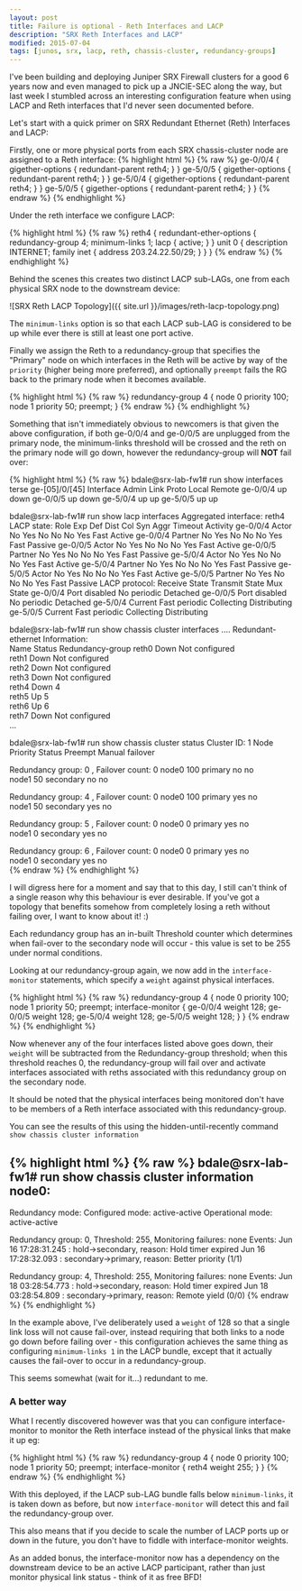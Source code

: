 ```yaml
---
layout: post
title: Failure is optional - Reth Interfaces and LACP
description: "SRX Reth Interfaces and LACP"
modified: 2015-07-04
tags: [junos, srx, lacp, reth, chassis-cluster, redundancy-groups]
---
```


I've been building and deploying Juniper SRX Firewall clusters for a good 6 years now and even managed to pick up a JNCIE-SEC along the way, but last week I stumbled across an interesting configuration feature when using LACP and Reth interfaces that I'd never seen documented before.

Let's start with a quick primer on SRX Redundant Ethernet (Reth) Interfaces and LACP:

Firstly, one or more physical ports from each SRX chassis-cluster node are assigned to a Reth interface:
{% highlight html %}
{% raw %}
ge-0/0/4 {
    gigether-options {
        redundant-parent reth4;
    }
}
ge-5/0/5 {
    gigether-options {
        redundant-parent reth4;
    }
}
ge-5/0/4 {
    gigether-options {
        redundant-parent reth4;
    }
}
ge-5/0/5 {
    gigether-options {
        redundant-parent reth4;
    }
}
{% endraw %}
{% endhighlight %}

Under the reth interface we configure LACP:

{% highlight html %}
{% raw %}
reth4 {
    redundant-ether-options {
        redundancy-group 4;
        minimum-links 1;
        lacp {
            active;
        }
    }
    unit 0 {
        description INTERNET;
        family inet {
            address 203.24.22.50/29;
        }
    }
}
{% endraw %}
{% endhighlight %}

Behind the scenes this creates two distinct LACP sub-LAGs, one from each physical SRX node to the downstream device:

![SRX Reth LACP Topology]({{ site.url }}/images/reth-lacp-topology.png)

The ```minimum-links``` option is so that each LACP sub-LAG is considered to be up while ever there is still at least one port active.

Finally we assign the Reth to a redundancy-group that specifies the "Primary" node on which interfaces in the Reth will be active by way of the ```priority``` (higher being more preferred), and optionally ```preempt``` fails the RG back to the primary node when it becomes available.

{% highlight html %}
{% raw %}
redundancy-group 4 {
    node 0 priority 100;
    node 1 priority 50;
    preempt;
}
{% endraw %}
{% endhighlight %}

Something that isn't immediately obvious to newcomers is that given the above configuration, if both ge-0/0/4 and ge-0/0/5 are unplugged from the primary node, the minimum-links threshold will be crossed and the reth on the primary node will go down, however the redundancy-group will **NOT** fail over:

{% highlight html %}
{% raw %}
bdale@srx-lab-fw1# run show interfaces terse ge-[05]/0/[45]
Interface               Admin Link Proto    Local                 Remote
ge-0/0/4                up    down
ge-0/0/5                up    down
ge-5/0/4                up    up
ge-5/0/5                up    up


bdale@srx-lab-fw1# run show lacp interfaces
Aggregated interface: reth4
    LACP state:       Role   Exp   Def  Dist  Col  Syn  Aggr  Timeout  Activity
      ge-0/0/4       Actor    No   Yes    No   No   No   Yes     Fast    Active
      ge-0/0/4     Partner    No   Yes    No   No   No   Yes     Fast   Passive
      ge-0/0/5       Actor    No   Yes    No   No   No   Yes     Fast    Active
      ge-0/0/5     Partner    No   Yes    No   No   No   Yes     Fast   Passive
      ge-5/0/4       Actor    No   Yes    No   No   No   Yes     Fast    Active
      ge-5/0/4     Partner    No   Yes    No   No   No   Yes     Fast   Passive
      ge-5/0/5       Actor    No   Yes    No   No   No   Yes     Fast    Active
      ge-5/0/5     Partner    No   Yes    No   No   No   Yes     Fast   Passive
    LACP protocol:        Receive State  Transmit State          Mux State 
      ge-0/0/4            Port disabled    No periodic           Detached
      ge-0/0/5            Port disabled    No periodic           Detached
      ge-5/0/4            Current         Fast periodic          Collecting Distributing
      ge-5/0/5            Current         Fast periodic          Collecting Distributing


bdale@srx-lab-fw1# run show chassis cluster interfaces
....
Redundant-ethernet Information:     
    Name         Status      Redundancy-group
    reth0        Down        Not configured   
    reth1        Down        Not configured   
    reth2        Down        Not configured   
    reth3        Down        Not configured   
    reth4        Down        4                
    reth5        Up          5                
    reth6        Up          6                
    reth7        Down        Not configured   
...

bdale@srx-lab-fw1# run show chassis cluster status
Cluster ID: 1 
Node                  Priority          Status    Preempt  Manual failover

Redundancy group: 0 , Failover count: 0
    node0                   100         primary        no       no  
    node1                   50          secondary      no       no  

Redundancy group: 4 , Failover count: 0
    node0                   100         primary        yes      no  
    node1                   50          secondary      yes      no  

Redundancy group: 5 , Failover count: 0
    node0                   0           primary        yes      no  
    node1                   0           secondary      yes      no  

Redundancy group: 6 , Failover count: 0
    node0                   0           primary        yes      no  
    node1                   0           secondary      yes      no  
{% endraw %}
{% endhighlight %}

I will digress here for a moment and say that to this day, I still can't think of a single reason why this behaviour is ever desirable.  If you've got a topology that benefits somehow from completely losing a reth without failing over, I want to know about it! :) 

Each redundancy group has an in-built Threshold counter which determines when fail-over to the secondary node will occur - this value is set to be 255 under normal conditions.

Looking at our redundancy-group again, we now add in the ```interface-monitor``` statements, which specify a ```weight``` against physical interfaces.  

{% highlight html %}
{% raw %}
redundancy-group 4 {
    node 0 priority 100;
    node 1 priority 50;
    preempt;
    interface-monitor {
        ge-0/0/4 weight 128;
        ge-0/0/5 weight 128;
        ge-5/0/4 weight 128;
        ge-5/0/5 weight 128;
    }
}
{% endraw %}
{% endhighlight %}

Now whenever any of the four interfaces listed above goes down, their ```weight``` will be subtracted from the Redundancy-group threshold; when this threshold reaches 0, the redundancy-group will fail over and activate interfaces associated with reths associated with this redundancy group on the secondary node.

It should be noted that the physical interfaces being monitored don't have to be members of a Reth interface associated with this redundancy-group.

You can see the results of this using the hidden-until-recently command ```show chassis cluster information```

{% highlight html %}
{% raw %}
bdale@srx-lab-fw1# run show chassis cluster information 
node0:
--------------------------------------------------------------------------
Redundancy mode:
    Configured mode: active-active
    Operational mode: active-active

Redundancy group: 0, Threshold: 255, Monitoring failures: none
    Events:
        Jun 16 17:28:31.245 : hold->secondary, reason: Hold timer expired
        Jun 16 17:28:32.093 : secondary->primary, reason: Better priority (1/1)

Redundancy group: 4, Threshold: 255, Monitoring failures: none
    Events:
        Jun 18 03:28:54.773 : hold->secondary, reason: Hold timer expired
        Jun 18 03:28:54.809 : secondary->primary, reason: Remote yield (0/0)
{% endraw %}
{% endhighlight %}

In the example above, I've deliberately used a ```weight``` of 128 so that a single link loss will not cause fail-over, instead requiring that both links to a node go down before failing over - this configuration achieves the same thing as configuring ```minimum-links 1``` in the LACP bundle, except that it actually causes the fail-over to occur in a redundancy-group.

This seems somewhat (wait for it...) redundant to me. 

### A better way ###
What I recently discovered however was that you can configure interface-monitor to monitor the Reth interface instead of the physical links that make it up eg:

{% highlight html %}
{% raw %}
redundancy-group 4 {
    node 0 priority 100;
    node 1 priority 50;
    preempt;
    interface-monitor {
        reth4 weight 255;
    }
}
{% endraw %}
{% endhighlight %}

With this deployed, if the LACP sub-LAG bundle falls below ```minimum-links```, it is taken down as before, but now ```interface-monitor``` will detect this and fail the redundancy-group over.

This also means that if you decide to scale the number of LACP ports up or down in the future, you don't have to fiddle with interface-monitor weights.

As an added bonus, the interface-monitor now has a dependency on the downstream device to be an active LACP participant, rather than just monitor physical link status - think of it as free BFD!